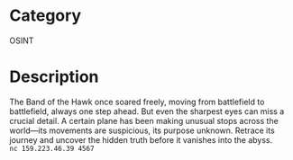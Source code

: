 # Category
OSINT

# Description
The Band of the Hawk once soared freely, moving from battlefield to battlefield, always one step ahead. But even the sharpest eyes can miss a crucial detail. A certain plane has been making unusual stops across the world—its movements are suspicious, its purpose unknown. Retrace its journey and uncover the hidden truth before it vanishes into the abyss.  
``nc 159.223.46.39 4567``
